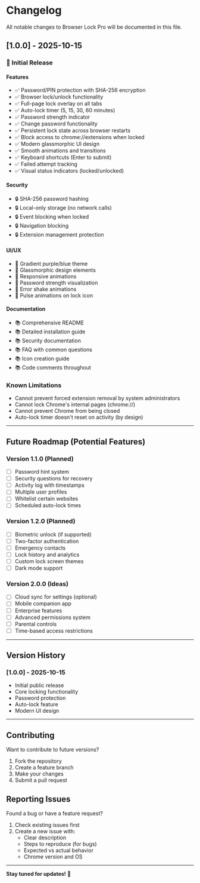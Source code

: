 # Changelog

All notable changes to Browser Lock Pro will be documented in this file.

## [1.0.0] - 2025-10-15

### 🎉 Initial Release

#### Features
- ✅ Password/PIN protection with SHA-256 encryption
- ✅ Browser lock/unlock functionality
- ✅ Full-page lock overlay on all tabs
- ✅ Auto-lock timer (5, 15, 30, 60 minutes)
- ✅ Password strength indicator
- ✅ Change password functionality
- ✅ Persistent lock state across browser restarts
- ✅ Block access to chrome://extensions when locked
- ✅ Modern glassmorphic UI design
- ✅ Smooth animations and transitions
- ✅ Keyboard shortcuts (Enter to submit)
- ✅ Failed attempt tracking
- ✅ Visual status indicators (locked/unlocked)

#### Security
- 🔒 SHA-256 password hashing
- 🔒 Local-only storage (no network calls)
- 🔒 Event blocking when locked
- 🔒 Navigation blocking
- 🔒 Extension management protection

#### UI/UX
- 🎨 Gradient purple/blue theme
- 🎨 Glassmorphic design elements
- 🎨 Responsive animations
- 🎨 Password strength visualization
- 🎨 Error shake animations
- 🎨 Pulse animations on lock icon

#### Documentation
- 📚 Comprehensive README
- 📚 Detailed installation guide
- 📚 Security documentation
- 📚 FAQ with common questions
- 📚 Icon creation guide
- 📚 Code comments throughout

### Known Limitations
- Cannot prevent forced extension removal by system administrators
- Cannot lock Chrome's internal pages (chrome://)
- Cannot prevent Chrome from being closed
- Auto-lock timer doesn't reset on activity (by design)

---

## Future Roadmap (Potential Features)

### Version 1.1.0 (Planned)
- [ ] Password hint system
- [ ] Security questions for recovery
- [ ] Activity log with timestamps
- [ ] Multiple user profiles
- [ ] Whitelist certain websites
- [ ] Scheduled auto-lock times

### Version 1.2.0 (Planned)
- [ ] Biometric unlock (if supported)
- [ ] Two-factor authentication
- [ ] Emergency contacts
- [ ] Lock history and analytics
- [ ] Custom lock screen themes
- [ ] Dark mode support

### Version 2.0.0 (Ideas)
- [ ] Cloud sync for settings (optional)
- [ ] Mobile companion app
- [ ] Enterprise features
- [ ] Advanced permissions system
- [ ] Parental controls
- [ ] Time-based access restrictions

---

## Version History

### [1.0.0] - 2025-10-15
- Initial public release
- Core locking functionality
- Password protection
- Auto-lock feature
- Modern UI design

---

## Contributing

Want to contribute to future versions?
1. Fork the repository
2. Create a feature branch
3. Make your changes
4. Submit a pull request

## Reporting Issues

Found a bug or have a feature request?
1. Check existing issues first
2. Create a new issue with:
   - Clear description
   - Steps to reproduce (for bugs)
   - Expected vs actual behavior
   - Chrome version and OS

---

**Stay tuned for updates!** 🚀
